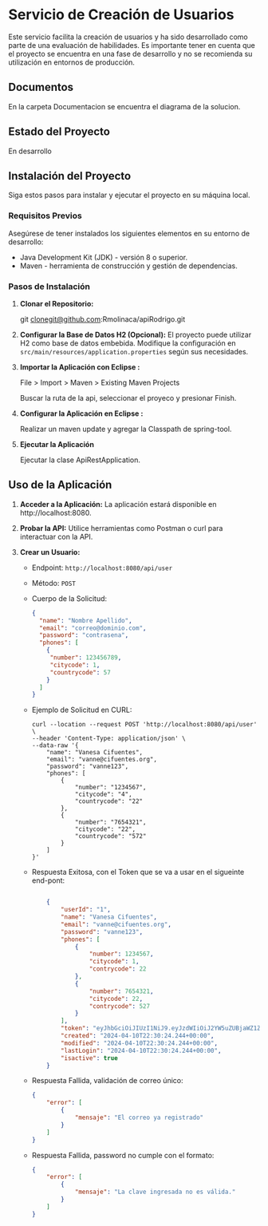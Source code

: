 # Servicio de Creación de Usuarios

Este servicio facilita la creación de usuarios y ha sido desarrollado como parte de una evaluación de habilidades. Es importante tener en cuenta que el proyecto se encuentra en una fase de desarrollo y no se recomienda su utilización en entornos de producción.

## Documentos
En la carpeta Documentacion se encuentra el diagrama de la solucion.

## Estado del Proyecto
En desarrollo

## Instalación del Proyecto
Siga estos pasos para instalar y ejecutar el proyecto en su máquina local.

### Requisitos Previos
Asegúrese de tener instalados los siguientes elementos en su entorno de desarrollo:
- Java Development Kit (JDK) - versión 8 o superior.
- Maven - herramienta de construcción y gestión de dependencias.

### Pasos de Instalación
1. **Clonar el Repositorio:**

    git clonegit@github.com:Rmolinaca/apiRodrigo.git
  

3. **Configurar la Base de Datos H2 (Opcional):**
    El proyecto puede utilizar H2 como base de datos embebida. Modifique la configuración en `src/main/resources/application.properties` según sus necesidades.


4. **Importar la Aplicación con Eclipse :**


   File > Import > Maven > Existing Maven Projects

   Buscar la ruta de la api, seleccionar el proyeco y presionar Finish.
   
5. **Configurar la Aplicación en Eclipse :**

   Realizar un maven update y agregar la Classpath de spring-tool.
  
6. **Ejecutar la Aplicación**

    Ejecutar la clase ApiRestApplication.

## Uso de la Aplicación
1. **Acceder a la Aplicación:**
    La aplicación estará disponible en http://localhost:8080.

2. **Probar la API:**
    Utilice herramientas como Postman o curl para interactuar con la API.

3. **Crear un Usuario:**
    - Endpoint: `http://localhost:8080/api/user`
    - Método: `POST`
    - Cuerpo de la Solicitud:
        ```json
        {
          "name": "Nombre Apellido",
          "email": "correo@dominio.com",
          "password": "contrasena",
          "phones": [
            {
             "number": 123456789,
             "citycode": 1,
             "countrycode": 57
            } 
          ]
        }
        ```

    - Ejemplo de Solicitud en CURL:    
        ```
        curl --location --request POST 'http://localhost:8080/api/user' \
        --header 'Content-Type: application/json' \
        --data-raw '{
            "name": "Vanesa Cifuentes",
            "email": "vanne@cifuentes.org",
            "password": "vanne123",
            "phones": [
                {
                    "number": "1234567",
                    "citycode": "4",
                    "countrycode": "22"
                },
                {
                    "number": "7654321",
                    "citycode": "22",
                    "countrycode": "572"
                }
            ]
        }'
        ```
    - Respuesta Exitosa, con el Token que se va a usar en el sigueinte end-pont:
        ```json

            {
                "userId": "1",
                "name": "Vanesa Cifuentes",
                "email": "vanne@cifuentes.org",
                "password": "vanne123",
                "phones": [
                    {
                        "number": 1234567,
                        "citycode": 1,
                        "contrycode": 22
                    },
                    {
                        "number": 7654321,
                        "citycode": 22,
                        "contrycode": 527
                    }
                ],
                "token": "eyJhbGciOiJIUzI1NiJ9.eyJzdWIiOiJ2YW5uZUBjaWZ1ZW50ZXMub3JnIiwibmFtZSI6IlZhbmVzYSBDaWZ1ZW50ZXMifQ.ui5GmxIDzoPHLc1Ghx4qqh33XFDD6odukUVwJFcr8gI",
                "created": "2024-04-10T22:30:24.244+00:00",
                "modified": "2024-04-10T22:30:24.244+00:00",
                "lastLogin": "2024-04-10T22:30:24.244+00:00",
                "isactive": true
            }
        ```


    - Respuesta Fallida, validación de correo único:
        ```json        
        {
            "error": [
                {
                    "mensaje": "El correo ya registrado"
                }
            ]
        }        
        ```

    - Respuesta Fallida, password no cumple con el formato:
        ```json
        {
            "error": [
                {
                    "mensaje": "La clave ingresada no es válida."
                }
            ]
        }
        ```





